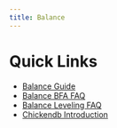 ```yaml
---
title: Balance
---
```


Quick Links
===
 - [Balance Guide](/balance/guide)
 - [Balance BFA FAQ](/balance/2018-08-31-Balance_BFA_FAQ)
 - [Balance Leveling FAQ](/balance/2018-08-10_balance_leveling_faq)
 - [Chickendb Introduction](/balance/chickendb_dg_firstpost)
